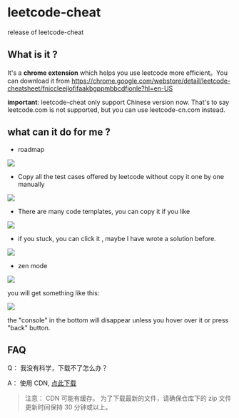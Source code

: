 # leetcode-cheat
release of leetcode-cheat

## What is it ?

It's a **chrome extension** which helps you use leetcode more efficient。You can download it from https://chrome.google.com/webstore/detail/leetcode-cheatsheet/fniccleejlofifaakbgppmbbcdfjonle?hl=en-US

**important**: leetcode-cheat only support Chinese version now. That's to say leetcode.com is not supported, but you can use leetcode-cn.com instead. 

## what can it do for me ?

- roadmap

![](https://tva1.sinaimg.cn/large/0081Kckwly1glpqbuba55j30w00u0tgr.jpg)

- Copy all the test cases offered by leetcode without copy it one by one manually

![](https://tva1.sinaimg.cn/large/0081Kckwly1glmfz7knmtj32060f0mye.jpg)

- There are many code templates, you can copy it if you like

![](https://tva1.sinaimg.cn/large/0081Kckwly1glmg0xokafj31980osn0f.jpg)

- if you stuck, you can click it , maybe I have wrote a solution before. 

![](https://tva1.sinaimg.cn/large/0081Kckwly1glmg2fc054j31980osq4g.jpg)

- zen mode

![](https://tva1.sinaimg.cn/large/0081Kckwly1glmg5pa61gj31jk0u0qgg.jpg)

you will get something like this:

![](https://tva1.sinaimg.cn/large/0081Kckwly1glmg6srs4kj31h50u0dml.jpg)

the "console" in the bottom will disappear unless you hover over it or press "back" button.

## FAQ

Q： 我没有科学，下载不了怎么办？

A： 使用 CDN, [点此下载](https://cdn.jsdelivr.net/gh/azl397985856/leetcode-cheat@master/leetcode-cheat.zip)

> 注意： CDN 可能有缓存。 为了下载最新的文件，请确保仓库下的 zip 文件更新时间保持 30 分钟或以上。

